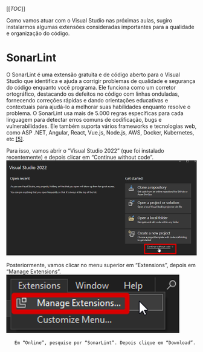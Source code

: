 [[_TOC_]]

Como vamos atuar com o Visual Studio nas próximas aulas, sugiro instalarmos algumas extensões consideradas importantes para a qualidade e organização do código.

# SonarLint
O SonarLint é uma extensão gratuita e de código aberto para o Visual Studio que identifica e ajuda a corrigir problemas de qualidade e segurança do código enquanto você programa. Ele funciona como um corretor ortográfico, destacando os defeitos no código com linhas onduladas, fornecendo correções rápidas e dando orientações educativas e contextuais para ajudá-lo a melhorar suas habilidades enquanto resolve o problema. O SonarLint usa mais de 5.000 regras específicas para cada linguagem para detectar erros comuns de codificação, bugs e vulnerabilidades. Ele também suporta vários frameworks e tecnologias web, como ASP .NET, Angular, React, Vue.js, Node.js, AWS, Docker, Kubernetes, etc [[5]](/Advanced-Business-Development-with-.NET/1º-Semestre/Aula-02-%2D-IDE-Visual-Studio,-Primeiro-Programa-em-Csharp/Referências).

Para isso, vamos abrir o “Visual Studio 2022” (que foi instalado recentemente) e depois clicar em “Continue without code”.
![image.png](/.attachments/image-838f555b-20ea-433a-b2c9-453c1d33c294.png)

Posteriormente, vamos clicar no menu superior em “Extensions”, depois em “Manage Extensions”.
![image.png](/.attachments/image-99555e22-bc41-42d5-9b20-6885af969e17.png)

       Em “Online”, pesquise por “SonarLint”. Depois clique em “Download”.